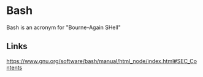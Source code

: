 # Bash

Bash is an acronym for "Bourne-Again SHell"

## Links

<https://www.gnu.org/software/bash/manual/html_node/index.html#SEC_Contents>
